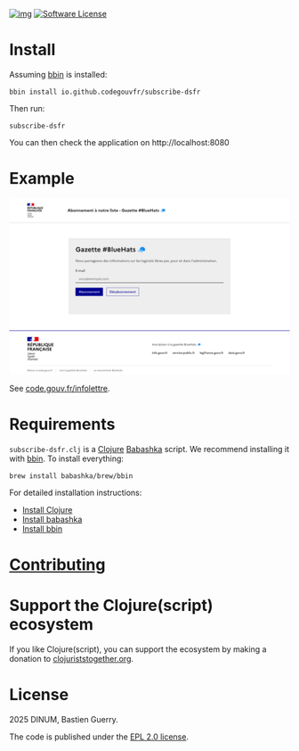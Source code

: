 [![img](https://img.shields.io/badge/code.gouv.fr-contributif-blue.svg)](https://code.gouv.fr/documentation/#quels-degres-douverture-pour-les-codes-sources)
[![Software License](https://img.shields.io/badge/Licence-EPL-green.svg)](https://githut.com/codegouvfr/subscribe-dsfr/tree/main/item/LICENSES/LICENSE.EPL-2.0.txt)

# Install

Assuming [bbin](https://github.com/babashka/bbin) is installed:

    bbin install io.github.codegouvfr/subscribe-dsfr

Then run:

    subscribe-dsfr
	
You can then check the application on http://localhost:8080

# Example

![Screenshot](subscribe-dsfr.png)

See [code.gouv.fr/infolettre](https://code.gouv.fr/infolettre).

# Requirements

`subscribe-dsfr.clj` is a [Clojure](https://clojure.org)
[Babashka](https://babashka.org) script. We recommend installing it
with [bbin](https://github.com/babashka/bbin). To install everything:

    brew install babashka/brew/bbin

For detailed installation instructions:

-   [Install Clojure](https://clojure.org/guides/install_clojure)
-   [Install babashka](https://github.com/babashka/babashka#installation)
-   [Install bbin](https://github.com/babashka/bbin#installation)

# [Contributing](CONTRIBUTING.md)
# Support the Clojure(script) ecosystem

If you like Clojure(script), you can support the ecosystem by making a
donation to [clojuriststogether.org](https://www.clojuriststogether.org).

# License

2025 DINUM, Bastien Guerry.

The code is published under the [EPL 2.0 license](LICENSES/LICENSE.EPL-2.0.txt).
